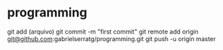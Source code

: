 # programming



git add (arquivo)
git commit -m "first commit"
git remote add origin git@github.com:gabrielserratg/programming.git
git push -u origin master